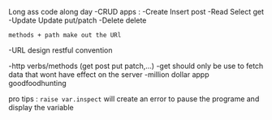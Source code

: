 Long ass code along day
-CRUD apps :
    -Create Insert post
    -Read Select get
    -Update Update put/patch
    -Delete delete

    methods + path make out the URl
-URL design
    restful convention 

-http verbs/methods (get post put patch,...)
    -get should only be use to fetch data that wont have effect on the server
-million dollar appp goodfoodhunting


pro tips : 
    `raise var.inspect`  will create an error to pause the programe and display the variable